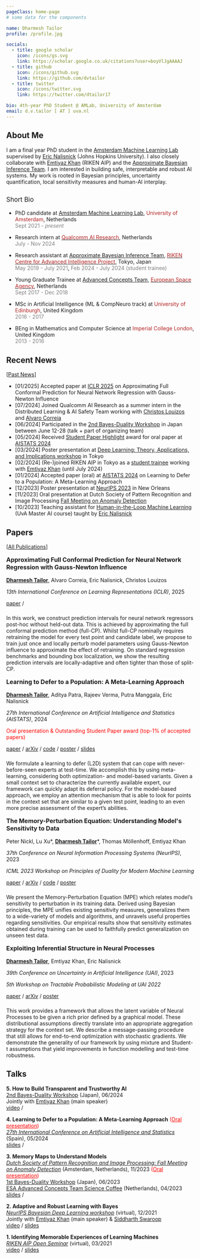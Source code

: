 ```yaml
---
pageClass: home-page
# some data for the components

name: Dharmesh Tailor
profile: /profile.jpg

socials:
  - title: google scholar
    icon: /icons/gs.svg
    link: https://scholar.google.co.uk/citations?user=boyVlJgAAAAJ
  - title: github
    icon: /icons/github.svg
    link: https://github.com/dvtailor
  - title: twitter
    icon: /icons/twitter.svg
    link: https://twitter.com/dtailor17

bio: 4th-year PhD Student @ AMLab, University of Amsterdam
email: d.v.tailor [ AT ] uva.nl
---
```


<ProfileSection :frontmatter="$page.frontmatter" />

## About Me

I am a final year PhD student in the [Amsterdam Machine Learning Lab](https://amlab.science.uva.nl/) supervised by [Eric Nalisnick](https://enalisnick.github.io/) (Johns Hopkins University).
I also closely collaborate with [Emtiyaz Khan](https://emtiyaz.github.io/) (RIKEN AIP) and the [Approximate Bayesian Inference Team](https://team-approx-bayes.github.io/).
I am interested in building safe, interpretable and robust AI systems. My work is rooted in Bayesian principles, uncertainty quantification, local sensitivity measures and human-AI interplay.

<p style="font-size:17px; padding-top:0.75em ">Short Bio</p>

- PhD candidate at [Amsterdam Machine Learning Lab](https://amlab.science.uva.nl/), <span style="color:FireBrick; ">University of Amsterdam</span>, Netherlands <br/>
<span style="color:Gray; ">Sept 2021 - *present*</span>

- Research intern at [<span style="color:FireBrick; ">Qualcomm AI Research</span>](https://www.qualcomm.com/research/artificial-intelligence/ai-research), Netherlands <br/>
<span style="color:Gray; ">July - Nov 2024</span>

- Research assistant at [Approximate Bayesian Inference Team](https://team-approx-bayes.github.io/), [<span style="color:FireBrick; ">RIKEN Centre for Advanced Intelligence Project</span>](https://aip.riken.jp/), Tokyo, Japan <br/>
<span style="color:Gray; ">May 2019 - July 2021</span>, <span style="color:Gray; ">Feb 2024 - July 2024 (student trainee)</span>

- Young Graduate Trainee at [Advanced Concepts Team](https://www.esa.int/gsp/ACT/), [<span style="color:FireBrick; ">European Space Agency</span>](https://www.esa.int/), Netherlands <br/>
<span style="color:Gray; ">Sept 2017 - Dec 2018</span>

- MSc in Artificial Intelligence (ML & CompNeuro track) at <span style="color:FireBrick; ">University of Edinburgh</span>, United Kingdom <br/>
<span style="color:Gray; ">2016 - 2017</span>

- BEng in Mathematics and Computer Science at <span style="color:FireBrick; ">Imperial College London</span>, United Kingdom <br/>
<span style="color:Gray; ">2013 - 2016</span>

## Recent News

[[Past News](/pastnews/)]

- [01/2025] Accepted paper at [ICLR 2025](https://iclr.cc/Conferences/2025/) on Approximating Full Conformal Prediction for Neural Network Regression with Gauss-Newton Influence
- [07/2024] Joined Qualcomm AI Research as a summer intern in the Distributed Learning & AI Safety Team working with [Christos Louizos](https://scholar.google.nl/citations?user=xrSUChoAAAAJ&hl=en) and [Alvaro Correia](https://scholar.google.com/citations?user=E9h9QKEAAAAJ&hl=en)
- [06/2024] Participated in the [2nd Bayes-Duality Workshop](https://bayesduality.github.io/workshop_2024.html) in Japan between June 12-28 (talk + part of organizing team)</a>
- [05/2024] Received [Student Paper Highlight](https://virtual.aistats.org/virtual/2024/awards_detail) award for oral paper at [AISTATS 2024](https://aistats.org/aistats2024/)
- [03/2024] Poster presentation at [Deep Learning: Theory, Applications, and Implications workshop](https://sites.google.com/view/dl2024/) in Tokyo
- [02/2024] (Re-)joined RIKEN AIP in Tokyo as a [student trainee](https://aip.riken.jp/aip-osc2-0/) working with [Emtiyaz Khan](https://emtiyaz.github.io/) (until July 2024)
- [01/2024] Accepted paper (oral) at [AISTATS 2024](https://aistats.org/aistats2024/) on Learning to Defer to a Population: A Meta-Learning Approach
- [12/2023] Poster presentation at [NeurIPS 2023](https://nips.cc/Conferences/2023) in New Orleans
- [11/2023] Oral presentation at Dutch Society of Pattern Recognition and Image Processing [Fall Meeting on Anomaly Detection](https://nvphbv.nl/event/fall-meeting-2023-anomaly-detection-229/)
- [10/2023] Teaching assistant for [Human-in-the-Loop Machine Learning](https://enalisnick.github.io/human_ML.html) (UvA Master AI course) taught by [Eric Nalisnick](https://enalisnick.github.io/)

## Papers

[[All Publications](/papers/)]

<ProjectCard image="/images/approx-fullcp.png" hideBorder=true>

  **<p style="font-size:16px; ">Approximating Full Conformal Prediction for Neural Network Regression with Gauss-Newton Influence</p>**
  **<u>Dharmesh Tailor</u>**, Alvaro Correia, Eric Nalisnick, Christos Louizos
  
  *<span style="font-size:14px">13th International Conference on Learning Representations (ICLR)</span>*, <span style="font-size:14px">2025</span>
  
  [paper](https://openreview.net/forum?id=vcX0k4rGTt) /
  
  <!-- <p>&nbsp;</p> -->
  
  <p style="font-size:14px; padding-top:0.5rem">In this work, we construct prediction intervals for neural network regressors post-hoc without held-out data. This is achieved by approximating the full conformal prediction method (full-CP). Whilst full-CP nominally requires retraining the model for every test point and candidate label, we propose to train just once and locally perturb model parameters using Gauss-Newton influence to approximate the effect of retraining. On standard regression benchmarks and bounding box localization, we show the resulting prediction intervals are locally-adaptive and often tighter than those of split-CP.</p>

</ProjectCard>

<ProjectCard image="/images/l2d_meta.png" hideBorder=true>

  **<p style="font-size:16px; ">Learning to Defer to a Population: A Meta-Learning Approach</p>**
  <u>**Dharmesh Tailor**</u>, Aditya Patra, Rajeev Verma, Putra Manggala, Eric Nalisnick
  
  *<span style="font-size:14px">27th International Conference on Artificial Intelligence and Statistics (AISTATS)</span>*, <span style="font-size:14px">2024</span>
  
  <p style="color:red; font-size:14px">Oral presentation & Outstanding Student Paper award (top-1% of accepted papers)</p>
  
  [paper](https://proceedings.mlr.press/v238/tailor24a.html) / [arXiv](https://arxiv.org/abs/2403.02683) / [code](https://github.com/dvtailor/meta-l2d) / [poster](./docs/poster_aistats24.pdf) / [slides](./docs/slides_aistats24.pdf)
  
  <!-- <p>&nbsp;</p> -->
  
  <p style="font-size:14px; padding-top:0.5rem">We formulate a learning to defer (L2D) system that can cope with never-before-seen experts at test-time. We accomplish this by using meta-learning, considering both optimization- and model-based variants. Given a small context set to characterize the currently available expert, our framework can quickly adapt its deferral policy. For the model-based approach, we employ an attention mechanism that is able to look for points in the context set that are similar to a given test point, leading to an even more precise assessment of the expert’s abilities.</p>

</ProjectCard>

<ProjectCard image="/images/memory-perturbation.png" hideBorder=true>

  **<p style="font-size:16px; ">The Memory-Perturbation Equation: Understanding Model's Sensitivity to Data</p>**
  Peter Nickl, Lu Xu\*, <u>**Dharmesh Tailor**</u>\*, Thomas Möllenhoff, Emtiyaz Khan
  
  *<span style="font-size:14px">37th Conference on Neural Information Processing Systems (NeurIPS)</span>*, <span style="font-size:14px">2023</span>
  
  *<span style="font-size:14px">ICML 2023 Workshop on Principles of Duality for Modern Machine Learning</span>*
  
  [paper](https://papers.nips.cc/paper_files/paper/2023/hash/550ab405d0addd3de5b70e57b44878df-Abstract-Conference.html) / [arXiv](https://arxiv.org/abs/2310.19273) / [code](https://github.com/team-approx-bayes/memory-perturbation) / [poster](https://pnickl.github.io/docs/mpe_neurips23.pdf)
  
  <!-- <p>&nbsp;</p> -->
  
  <p style="font-size:14px; padding-top:0.5rem">We present the Memory-Perturbation Equation (MPE) which relates model’s sensitivity to perturbation in its training data. Derived using Bayesian principles, the MPE unifies existing sensitivity measures, generalizes them to a wide-variety of models and algorithms, and unravels useful properties regarding sensitivities. Our empirical results show that sensitivity estimates obtained during training can be used to faithfully predict generalization on unseen test data.</p>

</ProjectCard>


<ProjectCard image="/images/neural-process.png" hideBorder=true>

  **<p style="font-size:16px; ">Exploiting Inferential Structure in Neural Processes</p>**
  **<u>Dharmesh Tailor</u>**, Emtiyaz Khan, Eric Nalisnick
  
  *<span style="font-size:14px">39th Conference on Uncertainty in Artificial Intelligence (UAI)</span>*, <span style="font-size:14px">2023</span>
  
  *<span style="font-size:14px">5th Workshop on Tractable Probabilistic Modeling at UAI 2022</span>*
  
  [paper](https://proceedings.mlr.press/v216/tailor23a.html) / [arXiv](https://arxiv.org/abs/2306.15169) / [poster](https://dvtailor.github.io/docs/poster_uai23.pdf)
  
  <!-- <p>&nbsp;</p> -->
  
  <p style="font-size:14px; padding-top:0.5rem">This work provides a framework that allows the latent variable of Neural Processes to be given a rich prior defined by a graphical model. These distributional assumptions directly translate into an appropriate aggregation strategy for the context set. We describe a message-passing procedure that still allows for end-to-end optimization with stochastic gradients. We demonstrate the generality of our framework by using mixture and Student-t assumptions that yield improvements in function modelling and test-time robustness.</p>

</ProjectCard>

## Talks

**5. How to Build Transparent and Trustworthy AI**<br>
[2nd Bayes-Duality Workshop](https://bayesduality.github.io/workshop_2024.html) (Japan), 06/2024<br>
Jointly with [Emtiyaz Khan](https://emtiyaz.github.io/) (main speaker)<br>
[video](https://youtu.be/ABveE8COgNs?t=7413) /

**4. Learning to Defer to a Population: A Meta-Learning Approach** <span style="color:red">(<u>Oral presentation</u>)</span><br>
*[27th International Conference on Artificial Intelligence and Statistics](https://aistats.org/aistats2024/)* (Spain), 05/2024<br>
[slides](./docs/slides_aistats24.pdf) /

**3. Memory Maps to Understand Models**<br>
*[Dutch Society of Pattern Recognition and Image Processing: Fall Meeting on Anomaly Detection](https://nvphbv.nl/event/fall-meeting-2023-anomaly-detection-229/)* (Amsterdam, Netherlands), 11/2023 <span style="color:red">(<u>Oral presentation</u>)</span><br>
[1st Bayes-Duality Workshop](https://bayesduality.github.io/workshop_2023.html) (Japan), 06/2023<br>
[ESA Advanced Concepts Team Science Coffee](https://www.esa.int/gsp/ACT/coffee/2023-04-21%20-%20Dharmesh%20Tailor/) (Netherlands), 04/2023<br>
[slides](./docs/memory-maps-talk.pdf) /

**2. Adaptive and Robust Learning with Bayes**<br>
*[NeurIPS Bayesian Deep Learning workshop](http://bayesiandeeplearning.org/)* (virtual), 12/2021<br>
Jointly with [Emtiyaz Khan](https://emtiyaz.github.io/) (main speaker) & [Siddharth Swaroop](https://siddharthswaroop.github.io/) <br>
[video](https://slideslive.com/38973510/adaptive-and-robust-learning-with-bayes) / [slides](https://emtiyaz.github.io/papers/Dec14_2021_NeurIPS_BDL.pdf)

**1. Identifying Memorable Experiences of Learning Machines** <br>
*[RIKEN AIP Open Seminar](https://aip.riken.jp/video/aip-open-seminar-16/)* (virtual), 03/2021 <br>
[video](https://youtu.be/XvTFW0MqtZE?t=2234) / [slides](./docs/riken_seminar_march2021.pdf)


<!-- Custom style for this page -->

<style lang="stylus">

.theme-container.home-page .page
  font-size 15px
  font-family "lucida grande", "lucida sans unicode", lucida, "Helvetica Neue", Helvetica, Arial, sans-serif;
  p
    margin 0 0 0.5rem
  p, ul, ol
    line-height normal
  a
    font-weight normal
  .theme-default-content:not(.custom) > h2
    margin-bottom 0.5rem
  .theme-default-content:not(.custom) > h2:first-child + p
    margin-top 0.5rem
  .theme-default-content:not(.custom) > h3
    padding-top 4rem

  /* Override */
  .md-card
    margin-top 0.5em
    .card-image
      padding 0.2rem
    .card-content p
      -webkit-margin-after 0.2em

@media (max-width: 419px)
  .theme-container.home-page .page
    p, ul, ol
      line-height 1.5

    .md-card
      .card-image
        img 
          width 100%
          max-width 400px

</style>
